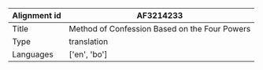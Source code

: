 |Alignment id | AF3214233
| --- | --- 
|Title | Method of Confession Based on the Four Powers 
|Type | translation
|Languages | ['en', 'bo']